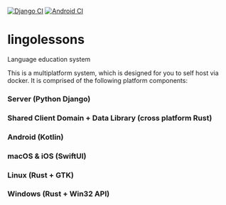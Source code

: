 [![Django CI](https://github.com/wasabinator/lingolessons/actions/workflows/django.yml/badge.svg)](https://github.com/wasabinator/lingolessons/actions/workflows/django.yml) [![Android CI](https://github.com/wasabinator/lingolessons/actions/workflows/android.yml/badge.svg)](https://github.com/wasabinator/lingolessons/actions/workflows/android.yml)

# lingolessons
Language education system

This is a multiplatform system, which is designed for you to self host via docker. It is comprised of the following platform components:

### Server (Python Django)

### Shared Client Domain + Data Library (cross platform Rust)
 
### Android (Kotlin)

### macOS & iOS (SwiftUI)

### Linux (Rust + GTK)

### Windows (Rust + Win32 API)
